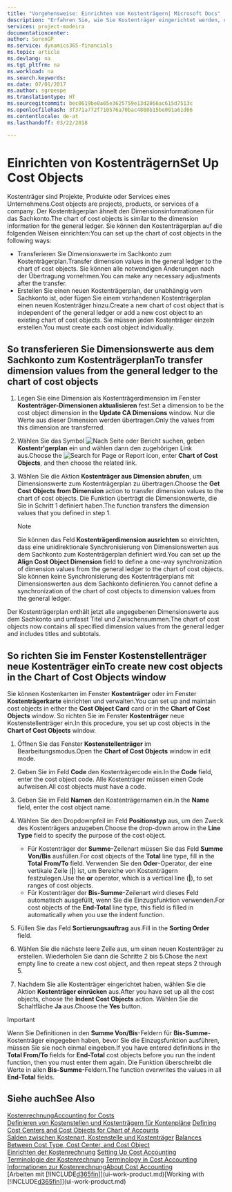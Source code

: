 ```yaml
---
title: "Vorgehensweise: Einrichten von Kostenträgern| Microsoft Docs"
description: "Erfahren Sie, wie Sie Kostenträger eingerichtet werden, die gleich sind wie Dimensionen in der Finanzbuchhaltung."
services: project-madeira
documentationcenter: 
author: SorenGP
ms.service: dynamics365-financials
ms.topic: article
ms.devlang: na
ms.tgt_pltfrm: na
ms.workload: na
ms.search.keywords: 
ms.date: 07/01/2017
ms.author: sgroespe
ms.translationtype: HT
ms.sourcegitcommit: bec0619be0a65e3625759e13d2866ac615d7513c
ms.openlocfilehash: 3f371a772f710576a70bac4808b15be091a61d66
ms.contentlocale: de-at
ms.lasthandoff: 03/22/2018

---
```

# <a name="set-up-cost-objects"></a><span data-ttu-id="31288-103">Einrichten von Kostenträgern</span><span class="sxs-lookup"><span data-stu-id="31288-103">Set Up Cost Objects</span></span>
<span data-ttu-id="31288-104">Kostenträger sind Projekte, Produkte oder Services eines Unternehmens.</span><span class="sxs-lookup"><span data-stu-id="31288-104">Cost objects are projects, products, or services of a company.</span></span> <span data-ttu-id="31288-105">Der Kostenträgerplan ähnelt den Dimensionsinformationen für das Sachkonto.</span><span class="sxs-lookup"><span data-stu-id="31288-105">The chart of cost objects is similar to the dimension information for the general ledger.</span></span> <span data-ttu-id="31288-106">Sie können den Kostenträgerplan auf die folgenden Weisen einrichten:</span><span class="sxs-lookup"><span data-stu-id="31288-106">You can set up the chart of cost objects in the following ways:</span></span>  

* <span data-ttu-id="31288-107">Transferieren Sie Dimensionswerte im Sachkonto zum Kostenträgerplan.</span><span class="sxs-lookup"><span data-stu-id="31288-107">Transfer dimension values in the general ledger to the chart of cost objects.</span></span> <span data-ttu-id="31288-108">Sie können alle notwendigen Änderungen nach der Übertragung vornehmen.</span><span class="sxs-lookup"><span data-stu-id="31288-108">You can make any necessary adjustments after the transfer.</span></span>  
* <span data-ttu-id="31288-109">Erstellen Sie einen neuen Kostenträgerplan, der unabhängig vom Sachkonto ist, oder fügen Sie einem vorhandenen Kostenträgerplan einen neuen Kostenträger hinzu.</span><span class="sxs-lookup"><span data-stu-id="31288-109">Create a new chart of cost object that is independent of the general ledger or add a new cost object to an existing chart of cost objects.</span></span> <span data-ttu-id="31288-110">Sie müssen jeden Kostenträger einzeln erstellen.</span><span class="sxs-lookup"><span data-stu-id="31288-110">You must create each cost object individually.</span></span>  

## <a name="to-transfer-dimension-values-from-the-general-ledger-to-the-chart-of-cost-objects"></a><span data-ttu-id="31288-111">So transferieren Sie Dimensionswerte aus dem Sachkonto zum Kostenträgerplan</span><span class="sxs-lookup"><span data-stu-id="31288-111">To transfer dimension values from the general ledger to the chart of cost objects</span></span>  
1.  <span data-ttu-id="31288-112">Legen Sie eine Dimension als Kostenträgerdimension im Fenster **Kostenträger-Dimensionen aktualisieren** fest.</span><span class="sxs-lookup"><span data-stu-id="31288-112">Set a dimension to be the cost object dimension in the **Update CA Dimensions** window.</span></span> <span data-ttu-id="31288-113">Nur die Werte aus dieser Dimension werden übertragen.</span><span class="sxs-lookup"><span data-stu-id="31288-113">Only the values from this dimension are transferred.</span></span>  
2.  <span data-ttu-id="31288-114">Wählen Sie das Symbol ![Nach Seite oder Bericht suchen](media/ui-search/search_small.png "Symbol Nach Seite oder Bericht suchen"), geben **Kostentr'gerplan** ein und wählen dann den zugehörigen Link aus.</span><span class="sxs-lookup"><span data-stu-id="31288-114">Choose the ![Search for Page or Report](media/ui-search/search_small.png "Search for Page or Report icon") icon, enter **Chart of Cost Objects**, and then choose the related link.</span></span>  
3.  <span data-ttu-id="31288-115">Wählen Sie die Aktion **Kostenträger aus Dimension abrufen**, um Dimensionswerte zum Kostenträgerplan zu übertragen.</span><span class="sxs-lookup"><span data-stu-id="31288-115">Choose the **Get Cost Objects from Dimension** action to transfer dimension values to the chart of cost objects.</span></span> <span data-ttu-id="31288-116">Die Funktion überträgt die Dimensionswerte, die Sie in Schritt 1 definiert haben.</span><span class="sxs-lookup"><span data-stu-id="31288-116">The function transfers the dimension values that you defined in step 1.</span></span>  

    > [!NOTE]  
    >  <span data-ttu-id="31288-117">Sie können das Feld **Kostenträgerdimension ausrichten** so einrichten, dass eine unidirektionale Synchronisierung von Dimensionswerten aus dem Sachkonto zum Kostenträgerplan definiert wird.</span><span class="sxs-lookup"><span data-stu-id="31288-117">You can set up the **Align Cost Object Dimension**  field to define a one-way synchronization of dimension values from the general ledger to the chart of cost objects.</span></span> <span data-ttu-id="31288-118">Sie können keine Synchronisierung des Kostenträgerplans mit Dimensionswerten aus dem Sachkonto definieren.</span><span class="sxs-lookup"><span data-stu-id="31288-118">You cannot define a synchronization of the chart of cost objects to dimension values from the general ledger.</span></span>  

<span data-ttu-id="31288-119">Der Kostenträgerplan enthält jetzt alle angegebenen Dimensionswerte aus dem Sachkonto und umfasst Titel und Zwischensummen.</span><span class="sxs-lookup"><span data-stu-id="31288-119">The chart of cost objects now contains all specified dimension values from the general ledger and includes titles and subtotals.</span></span>  

## <a name="to-create-new-cost-objects-in-the-chart-of-cost-objects-window"></a><span data-ttu-id="31288-120">So richten Sie im Fenster Kostenstellenträger neue Kostenträger ein</span><span class="sxs-lookup"><span data-stu-id="31288-120">To create new cost objects in the Chart of Cost Objects window</span></span>  
<span data-ttu-id="31288-121">Sie können Kostenkarten im Fenster **Kostenträger** oder im Fenster **Kostenträgerkarte** einrichten und verwalten.</span><span class="sxs-lookup"><span data-stu-id="31288-121">You can set up and maintain cost objects in either the **Cost Object Card** card or in the **Chart of Cost Objects** window.</span></span> <span data-ttu-id="31288-122">So richten Sie im Fenster **Kostenträger** neue Kostenstellenträger ein.</span><span class="sxs-lookup"><span data-stu-id="31288-122">In this procedure, you set up cost objects in the **Chart of Cost Objects** window.</span></span>  

1.  <span data-ttu-id="31288-123">Öffnen Sie das Fenster **Kostenstellenträger** im Bearbeitungsmodus.</span><span class="sxs-lookup"><span data-stu-id="31288-123">Open the **Chart of Cost Objects** window in edit mode.</span></span>  
2.  <span data-ttu-id="31288-124">Geben Sie im Feld **Code** den Kostenträgercode ein.</span><span class="sxs-lookup"><span data-stu-id="31288-124">In the **Code** field, enter the cost object code.</span></span> <span data-ttu-id="31288-125">Alle Kostenträger müssen einen Code aufweisen.</span><span class="sxs-lookup"><span data-stu-id="31288-125">All cost objects must have a code.</span></span>  
3.  <span data-ttu-id="31288-126">Geben Sie im Feld **Namen** den Kostenträgernamen ein.</span><span class="sxs-lookup"><span data-stu-id="31288-126">In the **Name** field, enter the cost object name.</span></span>  
4.  <span data-ttu-id="31288-127">Wählen Sie den Dropdownpfeil im Feld **Positionstyp** aus, um den Zweck des Kostenträgers anzugeben.</span><span class="sxs-lookup"><span data-stu-id="31288-127">Choose the drop-down arrow in the **Line Type** field to specify the purpose of the cost object.</span></span>  

    * <span data-ttu-id="31288-128">Für Kostenträger der **Summe**-Zeilenart müssen Sie das Feld **Summe Von/Bis** ausfüllen.</span><span class="sxs-lookup"><span data-stu-id="31288-128">For cost objects of the **Total** line type, fill in the **Total From/To** field.</span></span> <span data-ttu-id="31288-129">Verwenden Sie den **Oder**-Operator, der eine vertikale Zeile (**&#124;**) ist, um Bereiche von Kostenträgern festzulegen.</span><span class="sxs-lookup"><span data-stu-id="31288-129">Use the **or** operator, which is a vertical line (**&#124;**), to set ranges of cost objects.</span></span>  
    * <span data-ttu-id="31288-130">Für Kostenträger der **Bis-Summe**-Zeilenart wird dieses Feld automatisch ausgefüllt, wenn Sie die Einzugsfunktion verwenden.</span><span class="sxs-lookup"><span data-stu-id="31288-130">For cost objects of the **End-Total** line type, this field is filled in automatically when you use  the indent function.</span></span>  
5.  <span data-ttu-id="31288-131">Füllen Sie das Feld **Sortierungsauftrag** aus.</span><span class="sxs-lookup"><span data-stu-id="31288-131">Fill in the **Sorting Order** field.</span></span>  
6.  <span data-ttu-id="31288-132">Wählen Sie die nächste leere Zeile aus, um einen neuen Kostenträger zu erstellen. Wiederholen Sie dann die Schritte 2 bis 5.</span><span class="sxs-lookup"><span data-stu-id="31288-132">Chose the next empty line to create a new cost object, and then repeat steps 2 through 5.</span></span>  
7.  <span data-ttu-id="31288-133">Nachdem Sie alle Kostenträger eingerichtet haben, wählen Sie die Aktion **Kostenträger einrücken** aus.</span><span class="sxs-lookup"><span data-stu-id="31288-133">After you have set up all the cost objects, choose the **Indent Cost Objects** action.</span></span> <span data-ttu-id="31288-134">Wählen Sie die Schaltfläche **Ja** aus.</span><span class="sxs-lookup"><span data-stu-id="31288-134">Choose the **Yes** button.</span></span>  

> [!IMPORTANT]  
>  <span data-ttu-id="31288-135">Wenn Sie Definitionen in den **Summe Von/Bis**-Feldern für **Bis-Summe**-Kostenträger eingegeben haben, bevor Sie die Einzugsfunktion ausführen, müssen Sie sie noch einmal eingeben.</span><span class="sxs-lookup"><span data-stu-id="31288-135">If you have entered definitions in the **Total From/To** fields for **End-Total** cost objects before you run the indent function, then you must enter them again.</span></span> <span data-ttu-id="31288-136">Die Funktion überschreibt die Werte in allen **Bis-Summe**-Feldern.</span><span class="sxs-lookup"><span data-stu-id="31288-136">The function overwrites the values in all **End-Total** fields.</span></span>  

## <a name="see-also"></a><span data-ttu-id="31288-137">Siehe auch</span><span class="sxs-lookup"><span data-stu-id="31288-137">See Also</span></span>  
[<span data-ttu-id="31288-138">Kostenrechnung</span><span class="sxs-lookup"><span data-stu-id="31288-138">Accounting for Costs</span></span>](finance-manage-cost-accounting.md)  
<span data-ttu-id="31288-139">[Definieren von Kostenstellen und Kostenträgern für Kontenpläne](finance-defining-cost-centers-and-cost-objects-for-chart-of-accounts.md) </span><span class="sxs-lookup"><span data-stu-id="31288-139">[Defining Cost Centers and Cost Objects for Chart of Accounts](finance-defining-cost-centers-and-cost-objects-for-chart-of-accounts.md) </span></span>  
<span data-ttu-id="31288-140">[Salden zwischen Kostenart, Kostenstelle und Kostenträger](finance-balances-between-cost-type-cost-center-and-cost-object.md) </span><span class="sxs-lookup"><span data-stu-id="31288-140">[Balances Between Cost Type, Cost Center, and Cost Object](finance-balances-between-cost-type-cost-center-and-cost-object.md) </span></span>  
<span data-ttu-id="31288-141">[Einrichten der Kostenrechnung](finance-set-up-cost-accounting.md) </span><span class="sxs-lookup"><span data-stu-id="31288-141">[Setting Up Cost Accounting](finance-set-up-cost-accounting.md) </span></span>  
<span data-ttu-id="31288-142">[Terminologie der Kostenrechnung](finance-terminology-in-cost-accounting.md) </span><span class="sxs-lookup"><span data-stu-id="31288-142">[Terminology in Cost Accounting](finance-terminology-in-cost-accounting.md) </span></span>  
[<span data-ttu-id="31288-143">Informationen zur Kostenrechnung</span><span class="sxs-lookup"><span data-stu-id="31288-143">About Cost Accounting</span></span>](finance-about-cost-accounting.md)  
<span data-ttu-id="31288-144">[Arbeiten mit [!INCLUDE[d365fin](includes/d365fin_md.md)]](ui-work-product.md)</span><span class="sxs-lookup"><span data-stu-id="31288-144">[Working with [!INCLUDE[d365fin](includes/d365fin_md.md)]](ui-work-product.md)</span></span>

